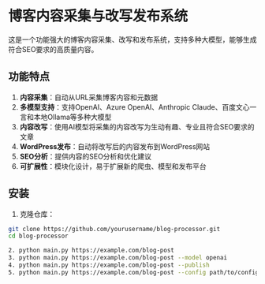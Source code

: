 # 博客内容采集与改写发布系统

这是一个功能强大的博客内容采集、改写和发布系统，支持多种大模型，能够生成符合SEO要求的高质量内容。

## 功能特点

1. **内容采集**：自动从URL采集博客内容和元数据
2. **多模型支持**：支持OpenAI、Azure OpenAI、Anthropic Claude、百度文心一言和本地Ollama等多种大模型
3. **内容改写**：使用AI模型将采集的内容改写为生动有趣、专业且符合SEO要求的文章
4. **WordPress发布**：自动将改写后的内容发布到WordPress网站
5. **SEO分析**：提供内容的SEO分析和优化建议
6. **可扩展性**：模块化设计，易于扩展新的爬虫、模型和发布平台

## 安装

1. 克隆仓库：

```bash
git clone https://github.com/yourusername/blog-processor.git
cd blog-processor

2. python main.py https://example.com/blog-post
3. python main.py https://example.com/blog-post --model openai
4. python main.py https://example.com/blog-post --publish
5. python main.py https://example.com/blog-post --config path/to/config.yaml